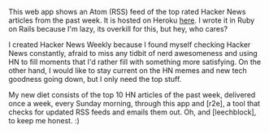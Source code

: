This web app shows an Atom (RSS) feed of the top rated Hacker News articles
from the past week. It is hosted on Heroku [here][1]. I wrote it in Ruby on
Rails because I'm lazy, its overkill for this, but hey, who cares?

I created Hacker News Weekly because I found myself checking Hacker News
constantly, afraid to miss any tidbit of nerd awesomeness and using HN
to fill moments that I'd rather fill with something more satisfying. On the
other hand, I would like to stay current on the HN memes and new tech
goodness going down, but I only need the top stuff.

My new diet consists of the top 10 HN articles of the past week, delivered once
a week, every Sunday morning, through this app and [r2e], a tool that checks
for updated RSS feeds and emails them out. Oh, and [leechblock], to keep me
honest. :)

  [1]: http://hnweekly.herokuapp.com/
  [2]: http://www.allthingsrss.com/rss2email/
  [3]: http://www.proginosko.com/leechblock.html

